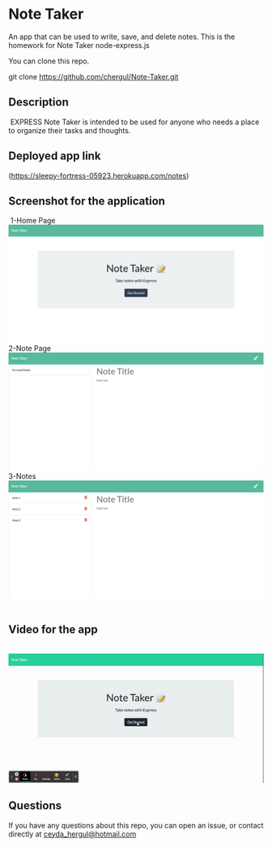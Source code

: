 # Note Taker
An app that can be used to write, save, and delete notes. This is the homework for Note Taker node-express.js

You can clone this repo.

git clone https://github.com/chergul/Note-Taker.git

## Description
​
EXPRESS Note Taker is intended to be used for anyone who needs a place to organize their tasks and thoughts.
​
## Deployed app link
(https://sleepy-fortress-05923.herokuapp.com/notes)
​
## Screenshot for the application
​
1-Home Page
![Screenshot](./assets/Screenshot1.png)
2-Note Page
![Screenshot](./assets/Screenshot2.png)
3-Notes
![Screenshot](./assets/Screenshot3.png)
​
## Video for the app
​
![Demo](./assets/demo.gif)

## Questions
If you have any questions about this repo, you can open an issue, or contact directly at 
ceyda_hergul@hotmail.com
​



